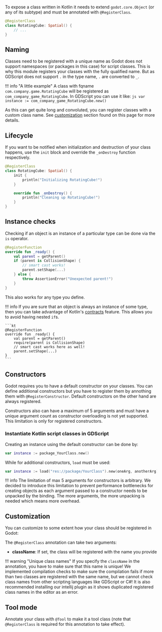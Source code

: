 To expose a class written in Kotlin it needs to extend `godot.core.Object` (or any of its subtype) and must be annotated with `@RegisterClass`.

```kt
@RegisterClass
class RotatingCube: Spatial() {
    // ...
}
```

## Naming
Classes need to be registered with a unique name as Godot does not support namespaces (or packages in this case) for script classes. This is why this module registers your classes with the fully qualified name. But as GDScript does not support `.` in the type name, `.` are converted to `_`.  

!!! info "A little example"
    A class with fqname `com.company.game.RotatingCube` will be registered as `com_company_game_RotatingCube`. In GDScript you can use it like:
    ```js
    var instance := com_company_game_RotatingCube.new()
    ```  

As this can get quite long and convoluted, you can register classes with a custom class name. See [customization](#customization) section found on this page for more details.

## Lifecycle
If you want to be notified when initialization and destruction of your class happens, use the `init` block and override the `_onDestroy` function respectively.

```kt
@RegisterClass
class RotatingCube: Spatial() {
    init {
        println("Initializing RotatingCube!")
    }

    override fun _onDestroy() {
        println("Cleaning up RotatingCube!")
    }
}
```

## Instance checks
Checking if an object is an instance of a particular type can be done via the `is` operator.

```kt
@RegisterFunction
override fun _ready() {
    val parent = getParent()
    if (parent is CollisionShape) {
        // smart cast works!
        parent.setShape(...)
    } else {
        throw AssertionError("Unexpected parent!")
    }
}
```

This also works for any type you define.

!!! info
    If you are sure that an object is always an instance of some type, then you can take advantage of Kotlin's [contracts](https://kotlinlang.org/docs/reference/whatsnew13.html#contracts) feature. This allows you to avoid having nested `if`s.

    ```kt
    @RegisterFunction
    override fun _ready() {
        val parent = getParent()
        require(parent is CollisionShape)
        // smart cast works here as well!
        parent.setShape(...)
    }
    ```

## Constructors
Godot requires you to have a default constructor on your classes. You can define additional constructors but you have to register them by annothing them with `@RegisterConstructor`. Default constructors on the other hand are always registered.

Constructors also can have a maximum of 5 arguments and must have a unique argument count as constructor overloading is not yet supported. This limitation is only for registered constructors.

### Instantiate Kotlin script classes in GDScript
Creating an instance using the default constructor can be done by:

```kt
var instance := package_YourClass.new()
```

While for additional constructors, `load` must be used:

```kt
var instance := load("res://package/YourClass").new(oneArg, anotherArg)
```

!!! info
    The limitation of max 5 arguments for constructors is arbitrary. We decided to introduce this limitation to prevent performance bottlenecks for creating objects as each argument passed to a constructor needs to be unpacked by the binding. The more arguments, the more unpacking is needed which means more overhead.


## Customization
You can customize to some extent how your class should be registered in Godot:

The `@RegisterClass` annotation can take two arguments:

- **className**: If set, the class will be registered with the name you provide

!!! warning "Unique class names"
    If you specify the `className` in the annotation, you have to make sure that this name is unique! We implemented compilation checks to make sure the compilation fails if more than two classes are registered with the same name, but we cannot check class names from other scripting languages like GDScript or C#! It is also recommended installing our intellij plugin as it shows duplicated registered class names in the editor as an error.


## Tool mode
Annotate your class with `@Tool` to make it a tool class (note that `@RegisterClass` is required for this annotation to take effect).